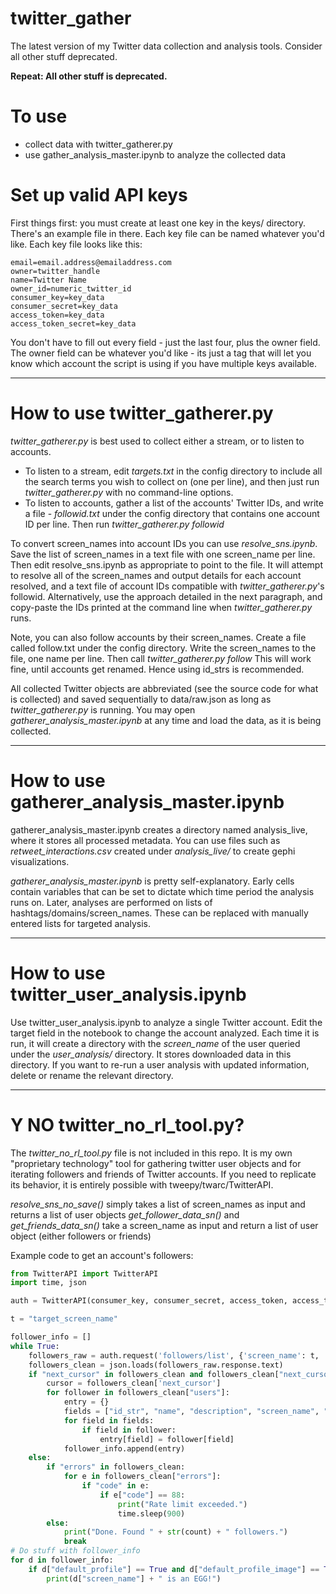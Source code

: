# twitter_gather
The latest version of my Twitter data collection and analysis tools. Consider all other stuff deprecated.

**Repeat: All other stuff is deprecated.**

# To use
- collect data with twitter_gatherer.py
- use gather_analysis_master.ipynb to analyze the collected data

# Set up valid API keys
First things first: you must create at least one key in the keys/ directory. There's an example file in there. Each key file can be named whatever you'd like. Each key file looks like this:

```
email=email.address@emailaddress.com
owner=twitter_handle
name=Twitter Name
owner_id=numeric_twitter_id
consumer_key=key_data
consumer_secret=key_data
access_token=key_data
access_token_secret=key_data
```

You don't have to fill out every field - just the last four, plus the owner field. The owner field can be whatever you'd like - its just a tag that will let you know which account the script is using if you have multiple keys available.

---
# How to use twitter_gatherer.py
_twitter_gatherer.py_ is best used to collect either a stream, or to listen to accounts.

* To listen to a stream, edit _targets.txt_ in the config directory to include all the search terms you wish to collect on (one per line), and then just run _twitter_gatherer.py_ with no command-line options.
* To listen to accounts, gather a list of the accounts' Twitter IDs, and write a file - _followid.txt_ under the config directory that contains one account ID per line. Then run _twitter_gatherer.py followid_

To convert screen_names into account IDs you can use _resolve_sns.ipynb_. Save the list of screen_names in a text file with one screen_name per line. Then edit resolve_sns.ipynb as appropriate to point to the file. It will attempt to resolve all of the screen_names and output details for each account resolved, and a text file of account IDs compatible with _twitter_gatherer.py_'s followid. Alternatively, use the approach detailed in the next paragraph, and copy-paste the IDs printed at the command line when _twitter_gatherer.py_ runs.

Note, you can also follow accounts by their screen_names. Create a file called follow.txt under the config directory. Write the screen_names to the file, one name per line. Then call _twitter_gatherer.py follow_
This will work fine, until accounts get renamed. Hence using id_strs is recommended.

All collected Twitter objects are abbreviated (see the source code for what is collected) and saved sequentially to data/raw.json as long as _twitter_gatherer.py_ is running. You may open _gatherer_analysis_master.ipynb_ at any time and load the data, as it is being collected.

---
# How to use gatherer_analysis_master.ipynb
gatherer_analysis_master.ipynb creates a directory named analysis_live, where it stores all processed metadata. You can use files such as _retweet_interactions.csv_ created under _analysis_live/_ to create gephi visualizations. 

_gatherer_analysis_master.ipynb_ is pretty self-explanatory. Early cells contain variables that can be set to dictate which time period the analysis runs on. Later, analyses are performed on lists of hashtags/domains/screen_names. These can be replaced with manually entered lists for targeted analysis.

---
# How to use twitter_user_analysis.ipynb
Use twitter_user_analysis.ipynb to analyze a single Twitter account. Edit the target field in the notebook to change the account analyzed. Each time it is run, it will create a directory with the _screen_name_ of the user queried under the _user_analysis/_ directory. It stores downloaded data in this directory. If you want to re-run a user analysis with updated information, delete or rename the relevant directory.

---
# Y NO twitter_no_rl_tool.py?
The _twitter_no_rl_tool.py_ file is not included in this repo. It is my own "proprietary technology" tool for gathering twitter user objects and for iterating followers and friends of Twitter accounts. If you need to replicate its behavior, it is entirely possible with tweepy/twarc/TwitterAPI.

_resolve_sns_no_save()_ simply takes a list of screen_names as input and returns a list of user objects
_get_follower_data_sn()_ and _get_friends_data_sn()_ take a screen_name as input and return a list of user object (either followers or friends)

Example code to get an account's followers:
```python
from TwitterAPI import TwitterAPI
import time, json

auth = TwitterAPI(consumer_key, consumer_secret, access_token, access_token_secret)

t = "target_screen_name"

follower_info = []
while True:
    followers_raw = auth.request('followers/list', {'screen_name': t, 'count': 200, 'cursor':cursor, 'skip_status':True, 'include_user_entities': False})
    followers_clean = json.loads(followers_raw.response.text)
    if "next_cursor" in followers_clean and followers_clean["next_cursor"] > 0:
        cursor = followers_clean['next_cursor']
        for follower in followers_clean["users"]:
            entry = {}
            fields = ["id_str", "name", "description", "screen_name", "followers_count", "friends_count", "statuses_count", "created_at", "favourites_count", "default_profile", "default_profile_image", "protected", "verified"]
            for field in fields:
                if field in follower:
                    entry[field] = follower[field]
            follower_info.append(entry)
    else:
        if "errors" in followers_clean:
            for e in followers_clean["errors"]:
                if "code" in e:
                    if e["code"] == 88:
                        print("Rate limit exceeded.")
                        time.sleep(900)
        else:
            print("Done. Found " + str(count) + " followers.")
            break
# Do stuff with follower_info
for d in follower_info:
    if d["default_profile"] == True and d["default_profile_image"] == True:
        print(d["screen_name"] + " is an EGG!")
```

